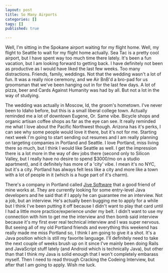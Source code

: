 ```yaml
---
layout: post
title: So Many Airports
categories: []
tags: []
published: true

---
```


Well, I'm sitting in the Spokane airport waiting for my flight home. Well, my flight to Seattle to wait for my flight home actually. Sea Tac is a pretty cool airport, but I have spent way too much time there lately. It's been a fun vacation, but I am looking forward to getting back. I have definitely not been as productive as I would have liked the last few weeks. Too many distractions. Friends, family, weddings. Not that the wedding wasn't a lot of fun. It was a really nice ceremony, and we Air BnB'd a bro-pad for us groomsman that we've been hanging out in for the last few days. A lot of pizza, beer and Cards Against Humanity was had by all. But not a lot in the way of studying.

The wedding was actually in Moscow, Id, the groom's hometown. I've never been to Idaho before, but this is a small liberal college town. Actually reminded me a lot of downtown Eugene, Or. Same vibe. Bicycle shops and organic artisan coffee shops as far as the eye can see. It really reminded me what I love about the Pacific Northwest though. Arizona has it's perks, I can see why some people would love it there, but it's not for me. Starting next week I'm going to start sending out resumes and I am really planning on targeting companies in Portland and Seattle. I love Portland, miss living there so much, but I think I would like Seattle as well. I get the impression there is a lot more in the way of dev jobs there (second only to Silicon Valley, but I really have no desire to spend $3000/mo on a studio apartment), and it definitely has more of a 'city' vibe. I mean it's no NYC, but it's a city. Portland has always felt less like a city and more like a town with a lot of people in it (which is a huge part of it's charm).

There's a company in Portland called <a href="https://www.jivesoftware.com/" target="_blank">Jive Software</a> that a good friend of mine works at. They are currently looking for some entry-level Java developers and he said that if I apply he can guarantee me an interview. Not a job, but an interview. He's actually been bugging me to apply for a while but I think I've been putting it off because I didn't want to play that card until I had a little more practice/experience under my belt. I didn't want to use my connection with him to get me the interview and then bomb said interview because it's my first ever real technical interview and I was super nervous. But seeing all of my old Portland friends and everything this weekend has really made me miss Portland so, I think I am going to give it a shot. It's a Java position which is still my favorite language. I'll definitely need to take the next couple of weeks brush up on it since I've mainly been doing Rails and JavaScript stuff lately (and Android which is technically Java), but other than that I think my Java is solid enough that I won't completely embarass myself. Then I need to read through Cracking the Codeing Interview, but after that I am going to apply. Wish me luck.